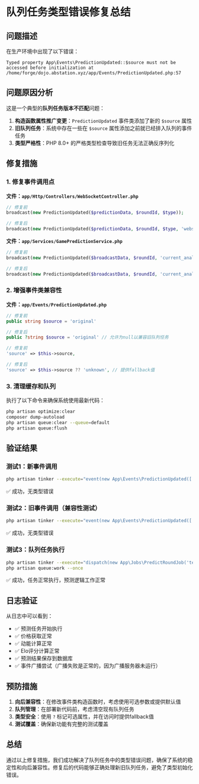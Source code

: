 # 队列任务类型错误修复总结

## 问题描述

在生产环境中出现了以下错误：

```
Typed property App\Events\PredictionUpdated::$source must not be accessed before initialization at /home/forge/dojo.abstation.xyz/app/Events/PredictionUpdated.php:57
```

## 问题原因分析

这是一个典型的**队列任务版本不匹配**问题：

1. **构造函数属性推广变更**：`PredictionUpdated` 事件类添加了新的 `$source` 属性
2. **旧队列任务**：系统中存在一些在 `$source` 属性添加之前就已经排入队列的事件任务
3. **类型严格性**：PHP 8.0+ 的严格类型检查导致旧任务无法正确反序列化

## 修复措施

### 1. 修复事件调用点

**文件：`app/Http/Controllers/WebSocketController.php`**

```php
// 修复前
broadcast(new PredictionUpdated($predictionData, $roundId, $type));

// 修复后
broadcast(new PredictionUpdated($predictionData, $roundId, $type, 'websocket'));
```

**文件：`app/Services/GamePredictionService.php`**

```php
// 修复前
broadcast(new PredictionUpdated($broadcastData, $roundId, 'current_analysis'));

// 修复后
broadcast(new PredictionUpdated($broadcastData, $roundId, 'current_analysis', 'game_prediction_service'));
```

### 2. 增强事件类兼容性

**文件：`app/Events/PredictionUpdated.php`**

```php
// 修复前
public string $source = 'original'

// 修复后
public ?string $source = 'original' // 允许为null以兼容旧队列任务
```

```php
// 修复前
'source' => $this->source,

// 修复后
'source' => $this->source ?? 'unknown', // 提供fallback值
```

### 3. 清理缓存和队列

执行了以下命令来确保系统使用最新代码：

```bash
php artisan optimize:clear
composer dump-autoload
php artisan queue:clear --queue=default
php artisan queue:flush
```

## 验证结果

### 测试1：新事件调用

```bash
php artisan tinker --execute="event(new App\Events\PredictionUpdated(['test' => 'data'], 'test-round', 'test', 'test-source'));"
```

✅ 成功，无类型错误

### 测试2：旧事件调用（兼容性测试）

```bash
php artisan tinker --execute="event(new App\Events\PredictionUpdated(['test' => 'data'], 'test-round', 'test'));"
```

✅ 成功，无类型错误

### 测试3：队列任务执行

```bash
php artisan tinker --execute="dispatch(new App\Jobs\PredictRoundJob('test-round', ['BTC', 'ETH']));"
php artisan queue:work --once
```

✅ 成功，任务正常执行，预测逻辑工作正常

## 日志验证

从日志中可以看到：

- ✅ 预测任务开始执行
- ✅ 价格获取正常
- ✅ 动能计算正常
- ✅ Elo评分计算正常
- ✅ 预测结果保存到数据库
- ✅ 事件广播尝试（广播失败是正常的，因为广播服务器未运行）

## 预防措施

1. **向后兼容性**：在修改事件类构造函数时，考虑使用可选参数或提供默认值
2. **队列管理**：在部署新代码前，考虑清空现有队列任务
3. **类型安全**：使用 `?` 标记可选属性，并在访问时提供fallback值
4. **测试覆盖**：确保新功能有完整的测试覆盖

## 总结

通过以上修复措施，我们成功解决了队列任务中的类型错误问题，确保了系统的稳定性和向后兼容性。修复后的代码能够正确处理新旧队列任务，避免了类型初始化错误。
